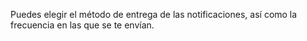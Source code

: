 Puedes elegir el método de entrega de las notificaciones, así como la frecuencia en las que se te envían.